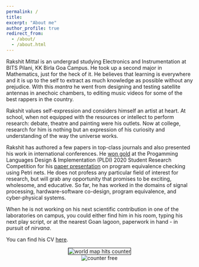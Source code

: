 ```yaml
---
permalink: /
title:
excerpt: "About me"
author_profile: true
redirect_from: 
  - /about/
  - /about.html
---
```


Rakshit Mittal is an undergrad studying Electronics and Instrumentation at BITS Pilani, KK Birla Goa Campus. He took up a second major in Mathematics, just for the heck of it. He believes that learning is everywhere and it is up to the self to extract as much knowledge as possible without any prejudice. With this *mantra* he went from designing and testing satellite antennas in anechoic chambers, to editing music videos for some of the best rappers in the country. 

Rakshit values self-expression and considers himself an artist at heart. At school, when not equipped with the resources or intellect to perform research: debate, theatre and painting were his outlets. Now at college, research for him is nothing but an expression of his curiosity and understanding of the way the universe works.

Rakshit has authored a few papers in top-class journals and also presented his work in international conferences. He <a href="https://www.bits-pilani.ac.in/uploads/Goa_CSIS/news/Rakshit-Mittal.pdf">won gold</a> at the Progamming Languages Design & Implementation (PLDI) 2020 Student Research Competition for his <a href="https://raks0009.github.io/talks/2020-06-18-pldi_src">paper presentation</a> on program equivalence checking using Petri nets. He does not profess any particular field of interest for research, but will grab any opportunity that promises to be exciting, wholesome, and educative. So far, he has worked in the domains of signal processing, hardware-software co-design, program equivalence, and cyber-physical systems.

When he is not working on his next scientific contribution in one of the laboratories on campus, you could either find him in his room, typing his next play script, or at the nearest Goan lagoon, paperwork in hand - in pursuit of *nirvana*.

You can find his CV <a href="Rakshit Mittal - CV.pdf">here</a>.
<br/>

<center>
<img title="world map visits tracker" src="https://24counter.com/map/view.php?type=180&id=1593548083" border="1" alt="world map hits counter"/>
<br>
<img src="https://hitwebcounter.com/counter/counter.php?page=7535192&style=0006&nbdigits=5&type=page&initCount=0" title="Web Counter" Alt="counter free" border="0" >

</center>
